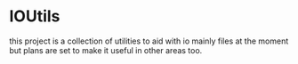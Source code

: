 # IOUtils

this project is a collection of utilities to aid with io mainly files at the moment but plans are set to make it useful in other areas too.